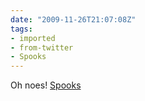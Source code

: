 ```yaml
---
date: "2009-11-26T21:07:08Z"
tags:
- imported
- from-twitter
- Spooks
---
```

Oh noes\! [Spooks](/tags/Spooks)
